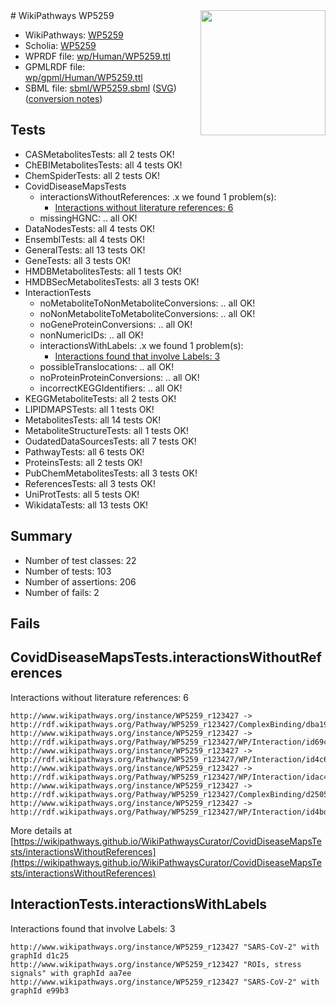 <img style="float: right; width: 200px" src="../logo.png" />
# WikiPathways WP5259

* WikiPathways: [WP5259](https://identifiers.org/wikipathways:WP5259)
* Scholia: [WP5259](https://scholia.toolforge.org/wikipathways/WP5259)
* WPRDF file: [wp/Human/WP5259.ttl](../wp/Human/WP5259.ttl)
* GPMLRDF file: [wp/gpml/Human/WP5259.ttl](../wp/gpml/Human/WP5259.ttl)
* SBML file: [sbml/WP5259.sbml](../sbml/WP5259.sbml) ([SVG](../sbml/WP5259.svg)) ([conversion notes](../sbml/WP5259.txt))

## Tests
* CASMetabolitesTests: all 2 tests OK!
* ChEBIMetabolitesTests: all 4 tests OK!
* ChemSpiderTests: all 2 tests OK!
* CovidDiseaseMapsTests
    * interactionsWithoutReferences: .x we found 1 problem(s):
        * [Interactions without literature references: 6](#2e295934)
    * missingHGNC: .. all OK!
* DataNodesTests: all 4 tests OK!
* EnsemblTests: all 4 tests OK!
* GeneralTests: all 13 tests OK!
* GeneTests: all 3 tests OK!
* HMDBMetabolitesTests: all 1 tests OK!
* HMDBSecMetabolitesTests: all 3 tests OK!
* InteractionTests
    * noMetaboliteToNonMetaboliteConversions: .. all OK!
    * noNonMetaboliteToMetaboliteConversions: .. all OK!
    * noGeneProteinConversions: .. all OK!
    * nonNumericIDs: .. all OK!
    * interactionsWithLabels: .x we found 1 problem(s):
        * [Interactions found that involve Labels: 3](#630d267a)
    * possibleTranslocations: .. all OK!
    * noProteinProteinConversions: .. all OK!
    * incorrectKEGGIdentifiers: .. all OK!
* KEGGMetaboliteTests: all 2 tests OK!
* LIPIDMAPSTests: all 1 tests OK!
* MetabolitesTests: all 14 tests OK!
* MetaboliteStructureTests: all 1 tests OK!
* OudatedDataSourcesTests: all 7 tests OK!
* PathwayTests: all 6 tests OK!
* ProteinsTests: all 2 tests OK!
* PubChemMetabolitesTests: all 3 tests OK!
* ReferencesTests: all 3 tests OK!
* UniProtTests: all 5 tests OK!
* WikidataTests: all 13 tests OK!


## Summary

* Number of test classes: 22
* Number of tests: 103
* Number of assertions: 206
* Number of fails: 2

## Fails

<a name="2e295934" />

## CovidDiseaseMapsTests.interactionsWithoutReferences

Interactions without literature references: 6
```
http://www.wikipathways.org/instance/WP5259_r123427 -> http://rdf.wikipathways.org/Pathway/WP5259_r123427/ComplexBinding/dba19
http://www.wikipathways.org/instance/WP5259_r123427 -> http://rdf.wikipathways.org/Pathway/WP5259_r123427/WP/Interaction/id69c732ae
http://www.wikipathways.org/instance/WP5259_r123427 -> http://rdf.wikipathways.org/Pathway/WP5259_r123427/WP/Interaction/id4c644566
http://www.wikipathways.org/instance/WP5259_r123427 -> http://rdf.wikipathways.org/Pathway/WP5259_r123427/WP/Interaction/idac49d649
http://www.wikipathways.org/instance/WP5259_r123427 -> http://rdf.wikipathways.org/Pathway/WP5259_r123427/ComplexBinding/d2505
http://www.wikipathways.org/instance/WP5259_r123427 -> http://rdf.wikipathways.org/Pathway/WP5259_r123427/WP/Interaction/id4bd79d47
```

More details at [https://wikipathways.github.io/WikiPathwaysCurator/CovidDiseaseMapsTests/interactionsWithoutReferences](https://wikipathways.github.io/WikiPathwaysCurator/CovidDiseaseMapsTests/interactionsWithoutReferences)

<a name="630d267a" />

## InteractionTests.interactionsWithLabels

Interactions found that involve Labels: 3
```
http://www.wikipathways.org/instance/WP5259_r123427 "SARS-CoV-2" with graphId d1c25
http://www.wikipathways.org/instance/WP5259_r123427 "ROIs, stress signals" with graphId aa7ee
http://www.wikipathways.org/instance/WP5259_r123427 "SARS-CoV-2" with graphId e99b3
```

